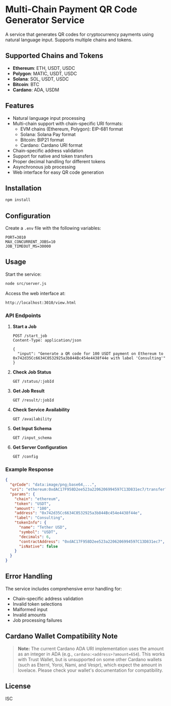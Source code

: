# Multi-Chain Payment QR Code Generator Service

A service that generates QR codes for cryptocurrency payments using natural language input. Supports multiple chains and tokens.

## Supported Chains and Tokens

- **Ethereum**: ETH, USDT, USDC
- **Polygon**: MATIC, USDT, USDC
- **Solana**: SOL, USDT, USDC
- **Bitcoin**: BTC
- **Cardano**: ADA, USDM

## Features

- Natural language input processing
- Multi-chain support with chain-specific URI formats:
  - EVM chains (Ethereum, Polygon): EIP-681 format
  - Solana: Solana Pay format
  - Bitcoin: BIP21 format
  - Cardano: Cardano URI format
- Chain-specific address validation
- Support for native and token transfers
- Proper decimal handling for different tokens
- Asynchronous job processing
- Web interface for easy QR code generation

## Installation

```bash
npm install
```

## Configuration

Create a `.env` file with the following variables:

```
PORT=3010
MAX_CONCURRENT_JOBS=10
JOB_TIMEOUT_MS=30000
```

## Usage

Start the service:

```bash
node src/server.js
```

Access the web interface at:

```
http://localhost:3010/view.html
```

### API Endpoints

1. **Start a Job**

   ```
   POST /start_job
   Content-Type: application/json

   {
     "input": "Generate a QR code for 100 USDT payment on Ethereum to 0x742d35Cc6634C0532925a3b844Bc454e4438f44e with label 'Consulting'"
   }
   ```

2. **Check Job Status**

   ```
   GET /status/:jobId
   ```

3. **Get Job Result**

   ```
   GET /result/:jobId
   ```

4. **Check Service Availability**

   ```
   GET /availability
   ```

5. **Get Input Schema**

   ```
   GET /input_schema
   ```

6. **Get Server Configuration**
   ```
   GET /config
   ```

### Example Response

```json
{
  "qrCode": "data:image/png;base64,...",
  "uri": "ethereum:0xdAC17F958D2ee523a2206206994597C13D831ec7/transfer?address=0x742d35Cc6634C0532925a3b844Bc454e4438f44e&uint256=100000000",
  "params": {
    "chain": "ethereum",
    "token": "USDT",
    "amount": "100",
    "address": "0x742d35Cc6634C0532925a3b844Bc454e4438f44e",
    "label": "Consulting",
    "tokenInfo": {
      "name": "Tether USD",
      "symbol": "USDT",
      "decimals": 6,
      "contractAddress": "0xdAC17F958D2ee523a2206206994597C13D831ec7",
      "isNative": false
    }
  }
}
```

## Error Handling

The service includes comprehensive error handling for:

- Chain-specific address validation
- Invalid token selections
- Malformed input
- Invalid amounts
- Job processing failures

## Cardano Wallet Compatibility Note

> **Note:** The current Cardano ADA URI implementation uses the amount as an integer in ADA (e.g., `cardano:<address>?amount=654`). This works with Trust Wallet, but is unsupported on some other Cardano wallets (such as Eternl, Yoroi, Nami, and Vespr), which expect the amount in lovelace. Please check your wallet's documentation for compatibility.

## License

ISC
